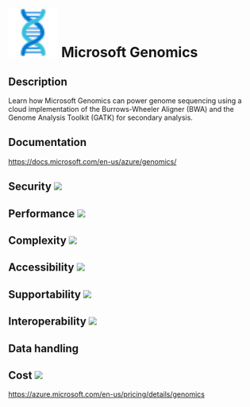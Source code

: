 # <img src ="../img/Microsoft Genomics.svg" width=100 /> Microsoft Genomics                 



## Description										
Learn how Microsoft Genomics can power genome sequencing using a cloud implementation of the Burrows-Wheeler Aligner (BWA) and the Genome Analysis Toolkit (GATK) for secondary analysis.



## Documentation
https://docs.microsoft.com/en-us/azure/genomics/


## Security		<img src="../img/star.png" width=100 />  



## Performance		<img src="../img/star.png" width=100 />


	
## Complexity		<img src="../img/star.png" width=100 />



## Accessibility		<img src="../img/star.png" width=100 />



## Supportability		<img src="../img/star.png" width=100 />



## Interoperability		<img src="../img/star.png" width=100 />



## Data handling



## Cost 		<img src="../img/star.png" width=100 />

https://azure.microsoft.com/en-us/pricing/details/genomics




